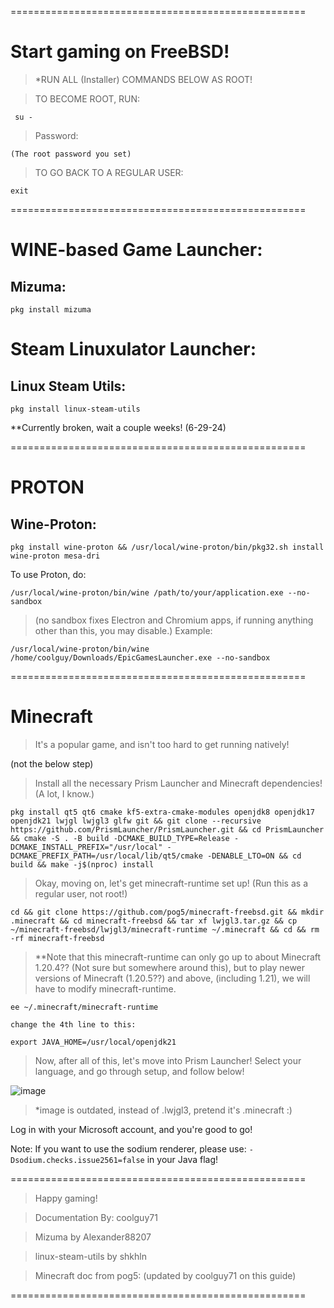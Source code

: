 ===================================================

# Start gaming on FreeBSD!

> *RUN ALL (Installer) COMMANDS BELOW AS ROOT!

> TO BECOME ROOT, RUN: 

```
 su -
```
> Password:

```
(The root password you set)
```

> TO GO BACK TO A REGULAR USER:

```
exit
```

===================================================
# WINE-based Game Launcher:

## Mizuma:

```
pkg install mizuma
```

# Steam Linuxulator Launcher:

## Linux Steam Utils:

```
pkg install linux-steam-utils
```
**Currently broken, wait a couple weeks! (6-29-24)

===================================================
# PROTON

## Wine-Proton:

```
pkg install wine-proton && /usr/local/wine-proton/bin/pkg32.sh install wine-proton mesa-dri
```
To use Proton, do:

```
/usr/local/wine-proton/bin/wine /path/to/your/application.exe --no-sandbox
```
> (no sandbox fixes Electron and Chromium apps, if running anything other than this, you may disable.)
Example:

```
/usr/local/wine-proton/bin/wine /home/coolguy/Downloads/EpicGamesLauncher.exe --no-sandbox
```

===================================================

# Minecraft
> It's a popular game, and isn't too hard to get running natively!

</details>
(not the below step)

> Install all the necessary Prism Launcher and Minecraft dependencies! (A lot, I know.)
```
pkg install qt5 qt6 cmake kf5-extra-cmake-modules openjdk8 openjdk17 openjdk21 lwjgl lwjgl3 glfw git && git clone --recursive https://github.com/PrismLauncher/PrismLauncher.git && cd PrismLauncher && cmake -S . -B build -DCMAKE_BUILD_TYPE=Release -DCMAKE_INSTALL_PREFIX="/usr/local" -DCMAKE_PREFIX_PATH=/usr/local/lib/qt5/cmake -DENABLE_LTO=ON && cd build && make -j$(nproc) install 
```

> Okay, moving on, let's get minecraft-runtime set up! (Run this as a regular user, not root!)

```
cd && git clone https://github.com/pog5/minecraft-freebsd.git && mkdir .minecraft && cd minecraft-freebsd && tar xf lwjgl3.tar.gz && cp ~/minecraft-freebsd/lwjgl3/minecraft-runtime ~/.minecraft && cd && rm -rf minecraft-freebsd
```

> **Note that this minecraft-runtime can only go up to about Minecraft 1.20.4?? (Not sure but somewhere around this), but to play newer versions of Minecraft (1.20.5??) and above, (including 1.21), we will have to modify minecraft-runtime.

```
ee ~/.minecraft/minecraft-runtime

change the 4th line to this:

export JAVA_HOME=/usr/local/openjdk21
```

> Now, after all of this, let's move into Prism Launcher! Select your language, and go through setup, and follow below!

![image](https://github.com/coolerguy71/FreeBSD-GamingSetup/assets/168948679/793382a4-c435-46c0-ab35-66bae1aa97ac)
> *image is outdated, instead of .lwjgl3, pretend it's .minecraft :)

Log in with your Microsoft account, and you're good to go!

Note: If you want to use the sodium renderer, please use: ```-Dsodium.checks.issue2561=false``` in your Java flag!

===================================================
> Happy gaming!

> Documentation By: coolguy71

> Mizuma by Alexander88207

> linux-steam-utils by shkhln

> Minecraft doc from pog5: (updated by coolguy71 on this guide)

===================================================
